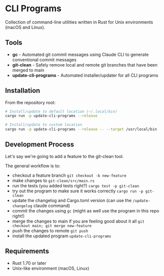 # CLI Programs

Collection of command-line utilities written in Rust for Unix environments (macOS and Linux).

## Tools

- **gc** - Automated git commit messages using Claude CLI to generate conventional commit messages
- **git-clean** - Safely remove local and remote git branches that have been merged to main
- **update-cli-programs** - Automated installer/updater for all CLI programs

## Installation

From the repository root:

```bash
# Install/update to default location (~/.local/bin)
cargo run -p update-cli-programs --release

# Install/update to custom location
cargo run -p update-cli-programs --release -- --target /usr/local/bin
```

## Development Process

Let's say we're going to add a feature to the git-clean tool.

The general workflow is to:
- checkout a feature branch `git checkout -b new-feature`
- make changes to `git-clean/src/main.rs`
- run the tests (you added tests right?) `cargo test -p git-clean`
- try out the program to make sure it works correctly `cargo run -p git-clean`
- update the changelog and Cargo.toml version (can use the `/update-changelog` claude command)
- commit the changes using `gc` (might as well use the program in this repo right!)
- merge the changes to main if you are feeling good about it all `git checkout main; git merge new-feature`
- push the changes to remote `git push`
- install the updated program `update-cli-programs`

## Requirements

- Rust 1.70 or later
- Unix-like environment (macOS, Linux)
